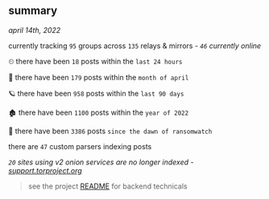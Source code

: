 
## summary
_april 14th, 2022_

currently tracking `95` groups across `135` relays & mirrors - _`46` currently online_

⏲ there have been `18` posts within the `last 24 hours`

🦈 there have been `179` posts within the `month of april`

🪐 there have been `958` posts within the `last 90 days`

🏚 there have been `1100` posts within the `year of 2022`

🦕 there have been `3386` posts `since the dawn of ransomwatch`

there are `47` custom parsers indexing posts

_`20` sites using v2 onion services are no longer indexed - [support.torproject.org](https://support.torproject.org/onionservices/v2-deprecation/)_

> see the project [README](https://github.com/thetanz/ransomwatch#ransomwatch--) for backend technicals

